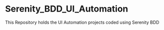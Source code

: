 # Serenity_BDD_UI_Automation
This Repository holds the UI Automation projects coded using Serenity BDD
